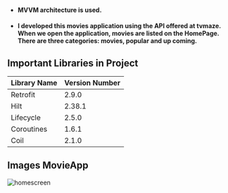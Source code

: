 - #### MVVM architecture is used.
- #### I developed this movies application using the API offered at tvmaze. When we open the application, movies are listed on the HomePage. There are three categories: movies, popular and up coming.


## Important Libraries in Project

|Library Name    |Version Number            |
|----------------|--------------------------|
|Retrofit |2.9.0|
|Hilt |2.38.1|
|Lifecycle |2.5.0|
|Coroutines |1.6.1|
|Coil |2.1.0|

## Images MovieApp

![homescreen](https://user-images.githubusercontent.com/56438103/185130573-f7ac6aa2-f959-41d6-96e1-0ac69edcc5fc.PNG)





